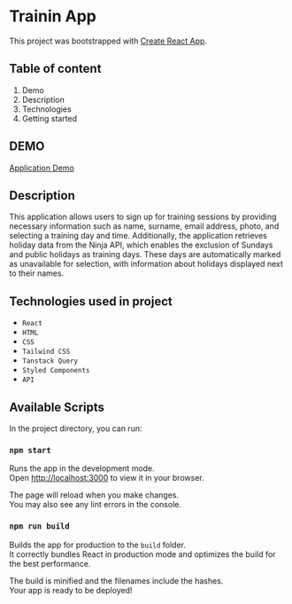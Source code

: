 # Trainin App

This project was bootstrapped with [Create React App](https://github.com/facebook/create-react-app).

## Table of content
1. Demo
1. Description
1. Technologies
1. Getting started

## DEMO
[Application Demo]([https://mizdebski77.github.io/Movie-Browser/](https://mizdebski77.github.io/Training-App/))

## Description
This application allows users to sign up for training sessions by providing necessary information such as name, surname, email address, photo, and selecting a training day and time. Additionally, the application retrieves holiday data from the Ninja API, which enables the exclusion of Sundays and public holidays as training days. These days are automatically marked as unavailable for selection, with information about holidays displayed next to their names.

## Technologies used in project
- `React`
- `HTML`
- `CSS`
- `Tailwind CSS`
- `Tanstack Query`
- `Styled Components`
- `API`

## Available Scripts
In the project directory, you can run:

### `npm start`
Runs the app in the development mode.\
Open [http://localhost:3000](http://localhost:3000) to view it in your browser.

The page will reload when you make changes.\
You may also see any lint errors in the console.

### `npm run build`
Builds the app for production to the `build` folder.\
It correctly bundles React in production mode and optimizes the build for the best performance.

The build is minified and the filenames include the hashes.\
Your app is ready to be deployed!
